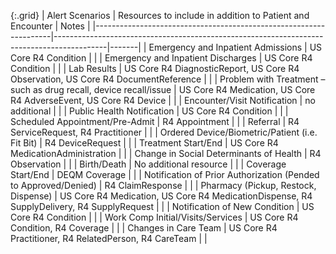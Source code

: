 {:.grid}
| ﻿Alert Scenarios                                                   | Resources to include in addition to Patient and Encounter                                                                     | Notes |
|-------------------------------------------------------------------|-------------------------------------------------------------------------------------------|-------|
| Emergency and Inpatient Admissions                                | US Core R4 Condition                                                                      |       |
| Emergency and Inpatient Discharges                                | US Core R4 Condition                                                                      |       |
| Lab Results                                                       | US Core R4 DiagnosticReport, US Core R4 Observation, US Core R4 DocumentReference         |       |
| Problem with Treatment – such as drug recall, device recall/issue | US Core R4 Medication, US Core R4 AdverseEvent, US Core R4 Device                         |       |
| Encounter/Visit Notification                                      | no additional                                                                             |       |
| Public Health Notification                                        | US Core R4 Condition                                                                      |       |
| Scheduled Appointment/Pre-Admit                                   | R4 Appointment                                                                            |       |
| Referral                                                          | R4 ServiceRequest, R4 Practitioner                                                        |       |
| Ordered Device/Biometric/Patient (i.e. Fit Bit)                   | R4 DeviceRequest                                                                          |       |
| Treatment Start/End                                               | US Core R4 MedicationAdministration                                                       |       |
| Change in Social Determinants of Health                           | R4 Observation                                                                            |       |
| Birth/Death                                                       | No additional resource                                                                    |       |
| Coverage Start/End                                                | DEQM Coverage                                                                             |       |
| Notification of Prior Authorization (Pended to Approved/Denied)   | R4 ClaimResponse                                                                          |       |
| Pharmacy (Pickup, Restock, Dispense)                              | US Core R4 Medication, US Core R4 MedicationDispense, R4 SupplyDelivery, R4 SupplyRequest |       |
| Notification of New Condition                                     | US Core R4 Condition                                                                      |       |
| Work Comp Initial/Visits/Services                                 | US Core R4 Condition, R4 Coverage                                                         |       |
| Changes in Care Team                                              | US Core R4 Practitioner, R4 RelatedPerson, R4 CareTeam                                    |       |

